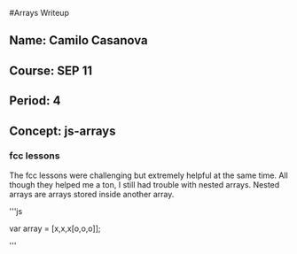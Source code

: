 #Arrays Writeup

## Name: Camilo Casanova
## Course: SEP 11
## Period: 4
## Concept: js-arrays

### fcc lessons

The fcc lessons were challenging but extremely helpful at the same time. All though they helped me a ton, I still had trouble with nested arrays. Nested arrays are arrays stored inside another array.

'''js

var array = [x,x,x[o,o,o]];

'''
